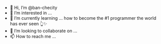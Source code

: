 - 👋 Hi, I’m @ban-checity
- 👀 I’m interested in ...
- 🌱 I’m currently learning ... how to become the #1 programmer the world has ever seen 👆✨
- 💞️ I’m looking to collaborate on ...
- 📫 How to reach me ...

<!---
ban-checity/ban-checity is a ✨ special ✨ repository because its `README.md` (this file) appears on your GitHub profile.
You can click the Preview link to take a look at your changes.
--->
